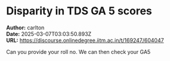 # Disparity in TDS GA 5 scores

**Author:** carlton  
**Date:** 2025-03-07T03:03:50.893Z  
**URL:** https://discourse.onlinedegree.iitm.ac.in/t/169247/604047

Can you provide your roll no. We can then check your GA5
